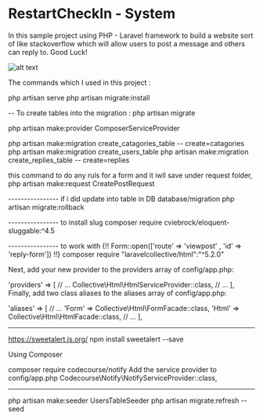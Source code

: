 # RestartCheckIn - System

 In this sample project using PHP - Laravel framework to build a website  sort of like stackoverflow which will allow users to post a message and others can reply to. 
Good Luck!



![alt text](https://github.com/misheil/-PHP---Laravel-framework/tree/master/public/img/project.gif)

The commands which I used in this project :


php artisan serve
php artisan migrate:install

-- To create tables into the migration :
php artisan migrate

php artisan make:provider ComposerServiceProvider

php artisan make:migration create_catagories_table -- create=catagories
php artisan make:migration create_users_table
php artisan make:migration create_replies_table -- create=replies

this command to do any ruls for a form and it iwll save under request folder,
php artisan make:request CreatePostRequest

---------------- if i did update into table in DB database/migration
php artisan migrate:rollback

---------------- to install slug 
composer require cviebrock/eloquent-sluggable:^4.5

---------------- to work with {!! Form::open(['route' => 'viewpost' , 'id' => 'reply-form'])  !!}
composer require "laravelcollective/html":"^5.2.0"

Next, add your new provider to the providers array of config/app.php:

  'providers' => [
    // ...
    Collective\Html\HtmlServiceProvider::class,
    // ...
  ],
Finally, add two class aliases to the aliases array of config/app.php:

  'aliases' => [
    // ...
      'Form' => Collective\Html\FormFacade::class,
      'Html' => Collective\Html\HtmlFacade::class,
    // ...
  ],


---------------- 
https://sweetalert.js.org/
npm install sweetalert --save

Using Composer

composer require codecourse/notify
Add the service provider to config/app.php
Codecourse\Notify\NotifyServiceProvider::class,

----------------
php artisan make:seeder UsersTableSeeder
php artisan migrate:refresh --seed
